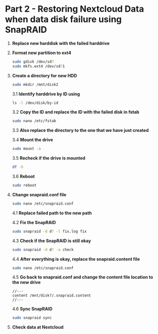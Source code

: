 # Part 2 - Restoring Nextcloud Data when data disk failure using SnapRAID

1. **Replace new harddisk with the failed harddrive**

2. **Format new partition to ext4**
    ```bash
    sudo gdisk /dev/sd?
    sudo mkfs.ext4 /dev/sd?1
    ```

3. **Create a directory for new HDD**
    ```bash
    sudo mkdir /mnt/disk2
    ```

    3.1 **Identify harddrive by ID using**
    ```bash
    ls -l /dev/disk/by-id
    ```

    3.2 **Copy the ID and replace the ID with the failed disk in fstab**
    ```bash
    sudo nano /etc/fstab
    ```

    3.3 **Also replace the directory to the one that we have just created**

    3.4 **Mount the drive**
    ```bash
    sudo mount -a
    ```

    3.5 **Recheck if the drive is mounted**
    ```bash
    df -h
    ```

    3.6 **Reboot**
    ```bash
    sudo reboot
    ```

4. **Change snapraid.conf file**
    ```bash
    sudo nano /etc/snapraid.conf
    ```

    4.1 **Replace failed path to the new path**

    4.2 **Fix the SnapRAID**
    ```bash
    sudo snapraid -d d? -l fix.log fix
    ```

    4.3 **Check if the SnapRAID is still okay**
    ```bash
    sudo snapraid -d d? -a check
    ```

    4.4 **After everything is okay, replace the snapraid.content file**
    ```bash
    sudo nano /etc/snapraid.conf
    ```

    4.5 **Go back to snapraid.conf and change the content file location to the new drive**
    ```plaintext
    //---
    content /mnt/disk?/.snapraid.content
    //---
    ```

    4.6 **Sync SnapRAID**
    ```bash
    sudo snapraid sync
    ```

5. **Check data at Nextcloud**
